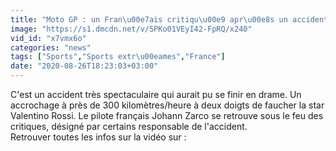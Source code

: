 ```yaml
---
title: "Moto GP : un Fran\u00e7ais critiqu\u00e9 apr\u00e8s un accident"
image: "https://s1.dmcdn.net/v/SPKo01VEyI42-FpRQ/x240"
vid_id: "x7vmx6o"
categories: "news"
tags: ["Sports","Sports extr\u00eames","France"]
date: "2020-08-26T18:23:03+03:00"
---
```

C'est un accident très spectaculaire qui aurait pu se finir en drame. Un accrochage à près de 300 kilomètres/heure à deux doigts de faucher la star Valentino Rossi. Le pilote français Johann Zarco se retrouve sous le feu des critiques, désigné par certains responsable de l'accident.   <br>Retrouver toutes les infos sur la vidéo sur : 
